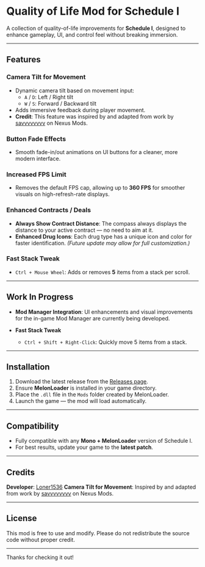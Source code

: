 # Quality of Life Mod for Schedule I

A collection of quality-of-life improvements for **Schedule I**, designed to enhance gameplay, UI, and control feel without breaking immersion.

---

## Features

### Camera Tilt for Movement
- Dynamic camera tilt based on movement input:
  - `A` / `D`: Left / Right tilt
  - `W` / `S`: Forward / Backward tilt
- Adds immersive feedback during player movement.
- **Credit**: This feature was inspired by and adapted from work by [savvvvvvvv](https://next.nexusmods.com/profile/savvvvvvvv?gameId=7381) on Nexus Mods.

### Button Fade Effects
- Smooth fade-in/out animations on UI buttons for a cleaner, more modern interface.

### Increased FPS Limit
- Removes the default FPS cap, allowing up to **360 FPS** for smoother visuals on high-refresh-rate displays.

### Enhanced Contracts / Deals
- **Always Show Contract Distance**: The compass always displays the distance to your active contract — no need to aim at it.
- **Enhanced Drug Icons**: Each drug type has a unique icon and color for faster identification.
  *(Future update may allow for full customization.)*

### Fast Stack Tweak
- `Ctrl + Mouse Wheel`: Adds or removes **5** items from a stack per scroll.

---

## Work In Progress

- **Mod Manager Integration**:
  UI enhancements and visual improvements for the in-game Mod Manager are currently being developed.

- **Fast Stack Tweak**
  - `Ctrl + Shift + Right-Click`: Quickly move 5 items from a stack.

---

## Installation

1. Download the latest release from the [Releases page](https://github.com/Loner1536/QualityOfLife/releases).
2. Ensure **MelonLoader** is installed in your game directory.
3. Place the `.dll` file in the `Mods` folder created by MelonLoader.
4. Launch the game — the mod will load automatically.

---

## Compatibility

- Fully compatible with any **Mono + MelonLoader** version of Schedule I.
- For best results, update your game to the **latest patch**.

---

## Credits

**Developer**: [Loner1536](https://github.com/Loner1536)
**Camera Tilt for Movement**: Inspired by and adapted from work by [savvvvvvvv](https://next.nexusmods.com/profile/savvvvvvvv?gameId=7381) on Nexus Mods.

---

## License

This mod is free to use and modify.
Please do not redistribute the source code without proper credit.

---

Thanks for checking it out!
